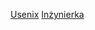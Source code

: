 [Usenix](https://papers.mathyvanhoef.com/usenix2021.pdf)
[Inżynierka](https://docs.google.com/document/d/1-XwerJiJaB1hed0REcedG1Hilyr6KjkmVYjX7lxMBBE/edit)
